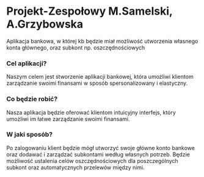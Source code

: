 # Projekt-Zespołowy M.Samelski, A.Grzybowska
Aplikacja bankowa, w której kb będzie miał możliwość utworzenia własnego konta głównego, oraz subkont np. oszczędnościowych

### Cel aplikacji? 
Naszym celem jest stworzenie aplikacji bankowej, która umożliwi klientom zarządzanie swoimi finansami w sposób spersonalizowany i elastyczny.

### Co będzie robić?
Nasza aplikacja będzie oferować klientom intuicyjny interfejs, który umożliwi im łatwe zarządzanie swoimi finansami. 

### W jaki sposób?
Po zalogowaniu klient będzie mógł utworzyć swoje główne konto bankowe oraz dodawać i zarządzać subkontami według własnych potrzeb. Będzie możliwość ustalenia celów oszczędnościowych dla poszczególnych subkont oraz automatycznych przelewów między nimi. 
